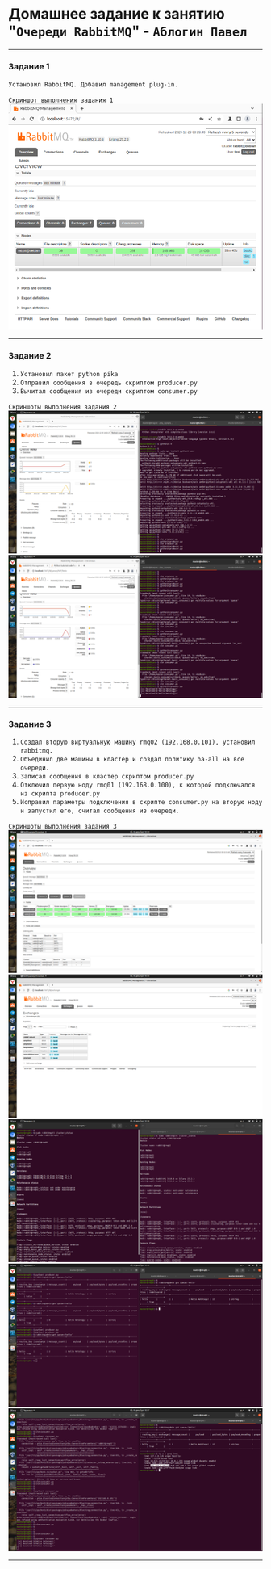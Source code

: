 # Домашнее задание к занятию "`Очереди RabbitMQ`" - `Аблогин Павел`

---

### Задание 1

`Установил RabbitMQ. Добавил management plug-in.`

`Скриншот выполнения задания 1`
![rabbitmq management plugin](img/task1.png)


---

### Задание 2

1. `Установил пакет python pika`
2. `Отправил сообщения в очередь скриптом producer.py`
3. `Вычитал сообщения из очереди скриптом consumer.py`

`Скриншоты выполнения задания 2`
![Отправка событий в очередь](img/task2_1.png)
![Чтение событий из очереди](img/task2_3.png)


---

### Задание 3

1. `Создал вторую виртуальную машину rmq02 (192.168.0.101), установил rabbitmq.`
2. `Объединил две машины в кластер и создал политику ha-all на все очереди.`
3. `Записал сообщения в кластер скриптом producer.py`
4. `Отключил первую ноду rmq01 (192.168.0.100), к которой подключался из скрипта producer.py`
5. `Исправил параметры подключения в скрипте consumer.py на вторую ноду и запустил его, считал сообщения из очереди.`


`Скриншоты выполнения задания 3`
![веб-интерфейс с информацией о доступных нодах в кластере](img/task3_1.png)
![веб-интерфейс с информацией о включённой политике](img/task3_2.png)
![вывод команды rabbitmqctl cluster_status на нодах](img/task3_3.png)
![вывод команды rabbitmqadmin get queue='hello' на нодах](img/task3_4.png)
![результата работы скрипта consumer.py](img/task3_5.png)


---


